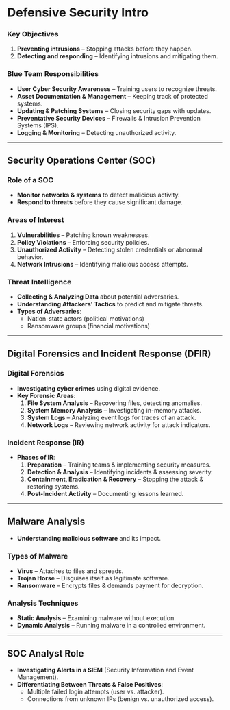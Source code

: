 # Defensive Security Intro

### Key Objectives
1. **Preventing intrusions** – Stopping attacks before they happen.
2. **Detecting and responding** – Identifying intrusions and mitigating them.

### Blue Team Responsibilities
- **User Cyber Security Awareness** – Training users to recognize threats.
- **Asset Documentation & Management** – Keeping track of protected systems.
- **Updating & Patching Systems** – Closing security gaps with updates.
- **Preventative Security Devices** – Firewalls & Intrusion Prevention Systems (IPS).
- **Logging & Monitoring** – Detecting unauthorized activity.

---

## Security Operations Center (SOC)

### Role of a SOC
- **Monitor networks & systems** to detect malicious activity.
- **Respond to threats** before they cause significant damage.

### Areas of Interest
1. **Vulnerabilities** – Patching known weaknesses.
2. **Policy Violations** – Enforcing security policies.
3. **Unauthorized Activity** – Detecting stolen credentials or abnormal behavior.
4. **Network Intrusions** – Identifying malicious access attempts.

### Threat Intelligence
- **Collecting & Analyzing Data** about potential adversaries.
- **Understanding Attackers' Tactics** to predict and mitigate threats.
- **Types of Adversaries**:
  - Nation-state actors (political motivations)
  - Ransomware groups (financial motivations)

---

## Digital Forensics and Incident Response (DFIR)

### Digital Forensics
- **Investigating cyber crimes** using digital evidence.
- **Key Forensic Areas**:
  1. **File System Analysis** – Recovering files, detecting anomalies.
  2. **System Memory Analysis** – Investigating in-memory attacks.
  3. **System Logs** – Analyzing event logs for traces of an attack.
  4. **Network Logs** – Reviewing network activity for attack indicators.

### Incident Response (IR)
- **Phases of IR**:
  1. **Preparation** – Training teams & implementing security measures.
  2. **Detection & Analysis** – Identifying incidents & assessing severity.
  3. **Containment, Eradication & Recovery** – Stopping the attack & restoring systems.
  4. **Post-Incident Activity** – Documenting lessons learned.

---

## Malware Analysis
- **Understanding malicious software** and its impact.

### Types of Malware
- **Virus** – Attaches to files and spreads.
- **Trojan Horse** – Disguises itself as legitimate software.
- **Ransomware** – Encrypts files & demands payment for decryption.

### Analysis Techniques
- **Static Analysis** – Examining malware without execution.
- **Dynamic Analysis** – Running malware in a controlled environment.

---

## SOC Analyst Role
- **Investigating Alerts in a SIEM** (Security Information and Event Management).
- **Differentiating Between Threats & False Positives**:
  - Multiple failed login attempts (user vs. attacker).
  - Connections from unknown IPs (benign vs. unauthorized access).
